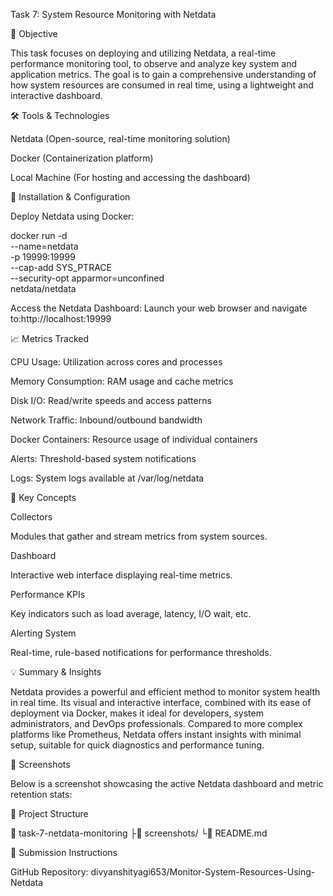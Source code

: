 Task 7: System Resource Monitoring with Netdata

🎯 Objective

This task focuses on deploying and utilizing Netdata, a real-time performance monitoring tool, to observe and analyze key system and application metrics. The goal is to gain a comprehensive understanding of how system resources are consumed in real time, using a lightweight and interactive dashboard.

🛠️ Tools & Technologies

Netdata (Open-source, real-time monitoring solution)

Docker (Containerization platform)

Local Machine (For hosting and accessing the dashboard)

🚀 Installation & Configuration

Deploy Netdata using Docker:

docker run -d \
  --name=netdata \
  -p 19999:19999 \
  --cap-add SYS_PTRACE \
  --security-opt apparmor=unconfined \
  netdata/netdata

Access the Netdata Dashboard:
Launch your web browser and navigate to:http://localhost:19999

📈 Metrics Tracked

CPU Usage: Utilization across cores and processes

Memory Consumption: RAM usage and cache metrics

Disk I/O: Read/write speeds and access patterns

Network Traffic: Inbound/outbound bandwidth

Docker Containers: Resource usage of individual containers

Alerts: Threshold-based system notifications

Logs: System logs available at /var/log/netdata

🧠 Key Concepts


Collectors

Modules that gather and stream metrics from system sources.

Dashboard

Interactive web interface displaying real-time metrics.

Performance KPIs

Key indicators such as load average, latency, I/O wait, etc.

Alerting System

Real-time, rule-based notifications for performance thresholds.

💡 Summary & Insights

Netdata provides a powerful and efficient method to monitor system health in real time. Its visual and interactive interface, combined with its ease of deployment via Docker, makes it ideal for developers, system administrators, and DevOps professionals. Compared to more complex platforms like Prometheus, Netdata offers instant insights with minimal setup, suitable for quick diagnostics and performance tuning.

📸 Screenshots

Below is a screenshot showcasing the active Netdata dashboard and metric retention stats:



📁 Project Structure

📆 task-7-netdata-monitoring
  ├📸 screenshots/
  └📄 README.md

🔗 Submission Instructions

GitHub Repository: divyanshityagi653/Monitor-System-Resources-Using-Netdata

